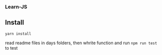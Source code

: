 ### Learn-JS

## Install
`yarn install`


read readme files in days folders, then whrite function and run `npm run test` to test
